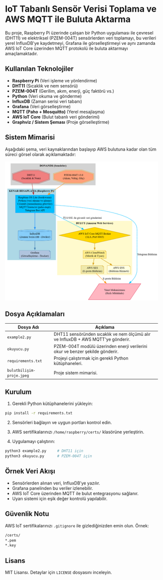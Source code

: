 # IoT Tabanlı Sensör Verisi Toplama ve AWS MQTT ile Buluta Aktarma

Bu proje, Raspberry Pi üzerinde çalışan bir Python uygulaması ile çevresel (DHT11) ve elektriksel (PZEM-004T) sensörlerden veri toplamayı, bu verileri yerel InfluxDB'ye kaydetmeyi, Grafana ile görselleştirmeyi ve aynı zamanda AWS IoT Core üzerinden MQTT protokolü ile buluta aktarmayı amaçlamaktadır.

## Kullanılan Teknolojiler

- **Raspberry Pi** (Veri işleme ve yönlendirme)
- **DHT11** (Sıcaklık ve nem sensörü)
- **PZEM-004T** (Gerilim, akım, enerji, güç faktörü vs.)
- **Python** (Veri okuma ve gönderme)
- **InfluxDB** (Zaman serisi veri tabanı)
- **Grafana** (Veri görselleştirme)
- **MQTT (Paho + Mosquitto)** (Yerel mesajlaşma)
- **AWS IoT Core** (Bulut tabanlı veri gönderimi)
- **Graphviz / Sistem Şeması** (Proje görselleştirme)

## Sistem Mimarisi

Aşağıdaki şema, veri kaynaklarından başlayıp AWS bulutuna kadar olan tüm süreci görsel olarak açıklamaktadır:

![Sistem Mimarisi](big_picture.png)

##  Dosya Açıklamaları

| Dosya Adı          | Açıklama |
|--------------------|----------|
| `example2.py`      | DHT11 sensöründen sıcaklık ve nem ölçümü alır ve InfluxDB + AWS MQTT'ye gönderir. |
| `okuyucu.py`       | PZEM-004T modülü üzerinden enerji verilerini okur ve benzer şekilde gönderir. |
| `requirements.txt` | Projeyi çalıştırmak için gerekli Python kütüphaneleri. |
| `bulutbilişim-proje.jpeg` | Proje sistem mimarisi. |

##  Kurulum

1. Gerekli Python kütüphanelerini yükleyin:
```bash
pip install -r requirements.txt
```

2. Sensörleri bağlayın ve uygun portları kontrol edin.

3. AWS sertifikalarınızı `/home/raspberry/certs/` klasörüne yerleştirin.

4. Uygulamayı çalıştırın:
```bash
python3 example2.py     # DHT11 için
python3 okuyucu.py      # PZEM-004T için
```

##  Örnek Veri Akışı

- Sensörlerden alınan veri, InfluxDB’ye yazılır.
- Grafana panelinden bu veriler izlenebilir.
- AWS IoT Core üzerinden MQTT ile bulut entegrasyonu sağlanır.
- Uyarı sistemi için eşik değer kontrolü yapılabilir.

## Güvenlik Notu

AWS IoT sertifikalarınızı `.gitignore` ile gizlediğinizden emin olun. Örnek:
```bash
/certs/
*.pem
*.key
```

##  Lisans

MIT Lisansı. Detaylar için `LICENSE` dosyasını inceleyin.
